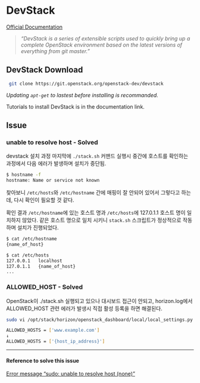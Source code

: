 # DevStack
[Official Documentation](https://docs.openstack.org/devstack/latest/)
> *“DevStack is a series of extensible scripts used to quickly bring up a complete OpenStack environment based on the latest versions of everything from git master.”*

## DevStack Download

``` bash
 git clone https://git.openstack.org/openstack-dev/devstack
```

*Updating ```apt-get``` to lastest before installing is recommanded.*

Tutorials to install DevStack is in the documentation link.

## Issue

### unable to resolve host - Solved

devstack 설치 과정 마지막에 ```./stack.sh``` 커맨드 실행시 중간에 호스트를 확인하는 과정에서 다음 에러가 발생하며 설치가 중단됨.

```bash
$ hostname -f
hostname: Name or service not known
```

찾아보니 ```/etc/hosts```와 ```/etc/hostname``` 간에 매핑이 잘 안되어 있어서 그렇다고 하는데, 다시 확인이 필요할 것 같다.

확인 결과 ```/etc/hostname```에 있는 호스트 명과 ```/etc/hosts```에 127.0.1.1 호스트 명이 일치하지 않았다. 같은 호스트 명으로 일치 시키니 ```stack.sh``` 스크립트가 정상적으로 작동하며 설치가 진행되었다.

```bash
$ cat /etc/hostname
{name_of_host}

$ cat /etc/hosts
127.0.0.1   localhost
127.0.1.1   {name_of_host}
...
```

### ALLOWED_HOST - Solved

OpenStack이 ./stack.sh 실행되고 있으나 대시보드 접근이 안되고, horizon.log에서 ALLOWED_HOST 관련 에러가 발생시 직접 활성 등록을 하면 해결된다.

```bash
sudo vi /opt/stack/horizon/openstack_dashboard/local/local_settings.py

ALLOWED_HOSTS = ['www.example.com']
↓
ALLOWED_HOSTS = ['{host_ip_address}']
```

---

#### Reference to solve this issue

[Error message “sudo: unable to resolve host (none)”
](https://askubuntu.com/questions/59458/error-message-sudo-unable-to-resolve-host-none)
